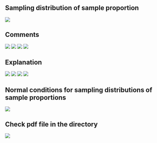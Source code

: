 ## Sampling distribution of sample proportion
![](sdss-1.png)
## Comments
![](sdss-2.png)
![](sdss-3.png)
![](sdss-4.png)
![](sdss-5.png)
## Explanation
![](sdss-6.png)
![](sdss-7.png)
![](sdss-8.png)
![](sdss-9.png)
## Normal conditions for sampling distributions of sample proportions
![](sdss-10.png)
## Check pdf file in the directory
![](sdss-11.png)
